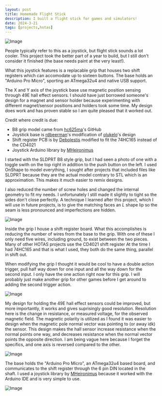 ```yaml
---
layout: post
title: Homemade Flight Stick
description: I built a flight stick for games and simulators!
date: 2024-3-21
tags: [projects,hotas]
---
```


![Image](/assets/images/joystick_final_1.jpg)

People typically refer to this as a joystick, but flight stick sounds a lot cooler. This project took the better part of a year to build, but I still don't consider it finished (the base needs paint at the very least!).

What this joystick features is a replacable grip that houses two shift registers which can accomodate up to sixteen buttons. The base holds an "Arduino Pro Micro", sporting an ATmega32u4 and native USB support.

The X and Y axis of the joystick base use magnetic position sensing through 49E hall effect sensors. I should have just borrowed someone's design for a magnet and sensor holder because experimenting with different magnet/sensor positions and holders took some time.
My design does work and has proven stable so I am quite pleased that it worked out. 


Credit where credit is due:
 - B8 grip model came from [hc625ma]'s GitHub
 - Joystick base is [rdbeerman]'s modification of [olukelo]'s design
 - Shift register PCB is by [Debolestis] modified to fit the 74HC165 instead of the CD4021
 - Joystick Arduino library by [MHeironimus]

I started with the SLDPRT B8 style grip, but I had seen a photo of one with a toggle swith on the top right in addition to the push button on the left.
I used OnShape to model everything, I sought after projects that included files like SLDPRT because they are the actual model contrary to STL which is an approximation.
This makes it much easier to remix designs.

I also reduced the number of screw holes and changed the internal geometry to fit my needs.
I unfortunately I still made it slightly to tight so the sides don't close perfectly.
A technique I learned after this project, which I will use in future projects, is to give the matching faces an *L* shape lip so the seam is less pronounced and imperfections are hidden.

![Image](/assets/images/IMG_3143.jpg)

Inside the grip I house a shift register board.
What this accomplishes is reducing the number of wires from the base to the grip.
With one of these I only need five wires, including ground, to exist between the two pieces.
Many of other HOTAS projects use the CD4021 shift register
At the time I had 74HC165 and that is what I used, they both do the same thing, parallel in shift out.

When modifying the grip I thought it would be cool to have a double action trigger, pull half way down for one input and all the way down for the second input.
I only have the one action right now for this grip.
I will probably just make another grip for other games before I get around to adding the second trigger action.

![Image](/assets/images/IMG_3192.jpg)

My design for holding the 49E hall effect sensors could be improved, but more importantly, it works and gives suprisingly good resolution.
Resolution here is the change in resistance, or measured voltage, for the observed magnetic field.
The magnetic polarity is utilized as I found it was easier to design when the magnetic pole normal vector was pointing to (or away idk) the sensor.
This design makes the hall sensor increase resistance when the normal points one way, and decreases resistance when the normal vector points the opposite direction.
I am being vague here because I forget the specifics, and one axis is reversed compared to the other.

![Image](/assets/images/IMG_3191.jpg)

The base holds the "Arduino Pro Micro", an ATmega32u4 based board, and communicates to the shift register through the 6 pin DIN located in the shaft.
I used a joystick library by [MHeironimus] because it worked with the Arduino IDE and is very simple to use.


![Image](/assets/images/IMG_3188.jpg)


[olukelo]: https://www.thingiverse.com/thing:2496028
[hc625ma]: https://github.com/hc625ma/simchair_models/tree/master/Components/Peripherals/B8%20flight%20stick
[rdbeerman]: https://github.com/rdbeerman/Joystick-Gimbal
[Debolestis]: https://oshpark.com/shared_projects/CNmz8HuL
[MHeironimus]: https://github.com/MHeironimus/ArduinoJoystickLibrary